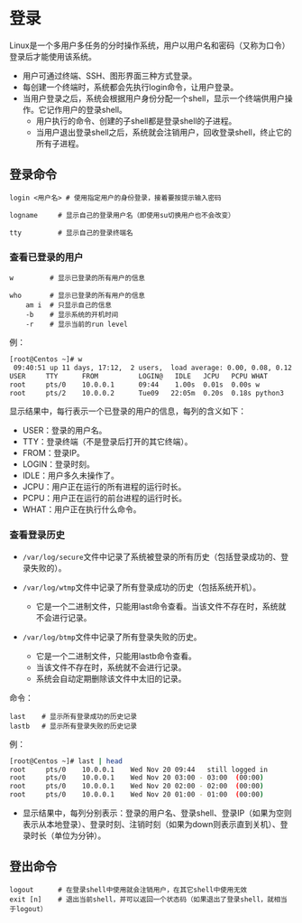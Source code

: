 # 登录

Linux是一个多用户多任务的分时操作系统，用户以用户名和密码（又称为口令）登录后才能使用该系统。
- 用户可通过终端、SSH、图形界面三种方式登录。
- 每创建一个终端时，系统都会先执行login命令，让用户登录。
- 当用户登录之后，系统会根据用户身份分配一个shell，显示一个终端供用户操作。它记作用户的登录shell。
  - 用户执行的命令、创建的子shell都是登录shell的子进程。
  - 当用户退出登录shell之后，系统就会注销用户，回收登录shell，终止它的所有子进程。

## 登录命令

    login <用户名> # 使用指定用户的身份登录，接着要按提示输入密码

    logname     # 显示自己的登录用户名（即使用su切换用户也不会改变）

    tty         # 显示自己的登录终端名

### 查看已登录的用户

    w         # 显示已登录的所有用户的信息

    who       # 显示已登录的所有用户的信息
        am i  # 只显示自己的信息
        -b    # 显示系统的开机时间
        -r    # 显示当前的run level

例：

```bash
[root@Centos ~]# w
 09:40:51 up 11 days, 17:12,  2 users,  load average: 0.00, 0.08, 0.12
USER     TTY      FROM          LOGIN@   IDLE   JCPU   PCPU WHAT
root     pts/0    10.0.0.1      09:44    1.00s  0.01s  0.00s w
root     pts/2    10.0.0.2      Tue09   22:05m  0.20s  0.18s python3
```

显示结果中，每行表示一个已登录的用户的信息，每列的含义如下：
- USER：登录的用户名。
- TTY：登录终端（不是登录后打开的其它终端）。
- FROM：登录IP。
- LOGIN：登录时刻。
- IDLE：用户多久未操作了。
- JCPU：用户正在运行的所有进程的运行时长。
- PCPU：用户正在运行的前台进程的运行时长。
- WHAT：用户正在执行什么命令。

### 查看登录历史

- `/var/log/secure`文件中记录了系统被登录的所有历史（包括登录成功的、登录失败的）。

- `/var/log/wtmp`文件中记录了所有登录成功的历史（包括系统开机）。
  - 它是一个二进制文件，只能用last命令查看。当该文件不存在时，系统就不会进行记录。

- `/var/log/btmp`文件中记录了所有登录失败的历史。
  - 它是一个二进制文件，只能用lastb命令查看。
  - 当该文件不存在时，系统就不会进行记录。
  - 系统会自动定期删除该文件中太旧的记录。

命令：

    last    # 显示所有登录成功的历史记录
    lastb   # 显示所有登录失败的历史记录

例：

```bash
[root@Centos ~]# last | head
root     pts/0    10.0.0.1    Wed Nov 20 09:44   still logged in
root     pts/0    10.0.0.1    Wed Nov 20 03:00 - 03:00  (00:00)
root     pts/0    10.0.0.1    Wed Nov 20 02:00 - 02:00  (00:00)
root     pts/0    10.0.0.1    Wed Nov 20 01:00 - 01:00  (00:00)
```

- 显示结果中，每列分别表示：登录的用户名、登录shell、登录IP（如果为空则表示从本地登录）、登录时刻、注销时刻（如果为down则表示直到关机）、登录时长（单位为分钟）。

## 登出命令

    logout      # 在登录shell中使用就会注销用户，在其它shell中使用无效
    exit [n]    # 退出当前shell，并可以返回一个状态码（如果退出了登录shell，就相当于logout）
